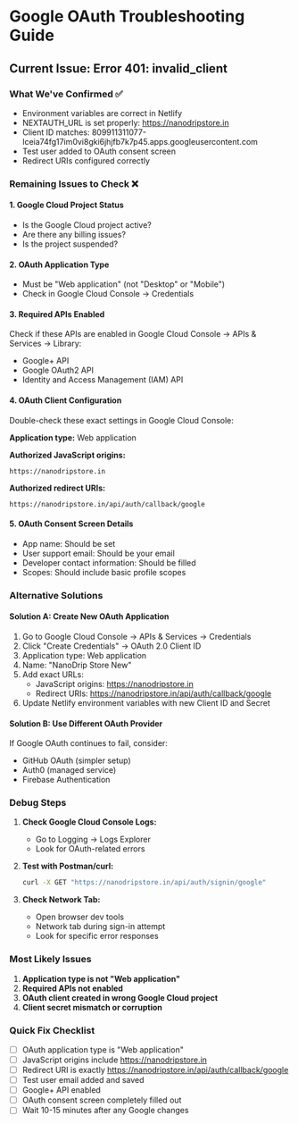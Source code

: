 # Google OAuth Troubleshooting Guide

## Current Issue: Error 401: invalid_client

### What We've Confirmed ✅
- Environment variables are correct in Netlify
- NEXTAUTH_URL is set properly: https://nanodripstore.in
- Client ID matches: 809911311077-lceia74fg17im0vi8gki6jhjfb7k7p45.apps.googleusercontent.com
- Test user added to OAuth consent screen
- Redirect URIs configured correctly

### Remaining Issues to Check ❌

#### 1. Google Cloud Project Status
- Is the Google Cloud project active?
- Are there any billing issues?
- Is the project suspended?

#### 2. OAuth Application Type
- Must be "Web application" (not "Desktop" or "Mobile")
- Check in Google Cloud Console → Credentials

#### 3. Required APIs Enabled
Check if these APIs are enabled in Google Cloud Console → APIs & Services → Library:
- Google+ API
- Google OAuth2 API
- Identity and Access Management (IAM) API

#### 4. OAuth Client Configuration
Double-check these exact settings in Google Cloud Console:

**Application type:** Web application

**Authorized JavaScript origins:**
```
https://nanodripstore.in
```

**Authorized redirect URIs:**
```
https://nanodripstore.in/api/auth/callback/google
```

#### 5. OAuth Consent Screen Details
- App name: Should be set
- User support email: Should be your email
- Developer contact information: Should be filled
- Scopes: Should include basic profile scopes

### Alternative Solutions

#### Solution A: Create New OAuth Application
1. Go to Google Cloud Console → APIs & Services → Credentials
2. Click "Create Credentials" → OAuth 2.0 Client ID
3. Application type: Web application
4. Name: "NanoDrip Store New"
5. Add exact URLs:
   - JavaScript origins: https://nanodripstore.in
   - Redirect URIs: https://nanodripstore.in/api/auth/callback/google
6. Update Netlify environment variables with new Client ID and Secret

#### Solution B: Use Different OAuth Provider
If Google OAuth continues to fail, consider:
- GitHub OAuth (simpler setup)
- Auth0 (managed service)
- Firebase Authentication

### Debug Steps

1. **Check Google Cloud Console Logs:**
   - Go to Logging → Logs Explorer
   - Look for OAuth-related errors

2. **Test with Postman/curl:**
   ```bash
   curl -X GET "https://nanodripstore.in/api/auth/signin/google"
   ```

3. **Check Network Tab:**
   - Open browser dev tools
   - Network tab during sign-in attempt
   - Look for specific error responses

### Most Likely Issues
1. **Application type is not "Web application"**
2. **Required APIs not enabled**
3. **OAuth client created in wrong Google Cloud project**
4. **Client secret mismatch or corruption**

### Quick Fix Checklist
- [ ] OAuth application type is "Web application"
- [ ] JavaScript origins include https://nanodripstore.in
- [ ] Redirect URI is exactly https://nanodripstore.in/api/auth/callback/google
- [ ] Test user email added and saved
- [ ] Google+ API enabled
- [ ] OAuth consent screen completely filled out
- [ ] Wait 10-15 minutes after any Google changes
